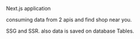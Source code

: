 Next.js application

consuming data from 2 apis and  find shop near you.

SSG and SSR. also data is saved on database Tables.
